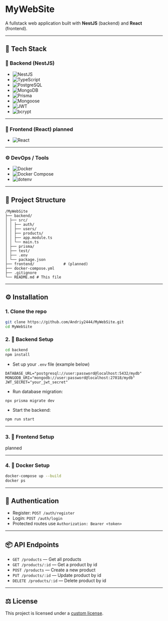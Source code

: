 # MyWebSite

A fullstack web application built with **NestJS** (backend) and **React** (frontend).

---

## 🚀 Tech Stack

### 🧠 Backend (NestJS)

- ![NestJS](https://img.shields.io/badge/-NestJS-E0234E?style=flat-square&logo=nestjs&logoColor=white)
- ![TypeScript](https://img.shields.io/badge/-TypeScript-3178C6?style=flat-square&logo=typescript&logoColor=white)
- ![PostgreSQL](https://img.shields.io/badge/-PostgreSQL-336791?style=flat-square&logo=postgresql&logoColor=white)
- ![MongoDB](https://img.shields.io/badge/-MongoDB-47A248?style=flat-square&logo=mongodb&logoColor=white)
- ![Prisma](https://img.shields.io/badge/-Prisma-2D3748?style=flat-square&logo=prisma&logoColor=white)
- ![Mongoose](https://img.shields.io/badge/-Mongoose-880000?style=flat-square&logo=mongoose&logoColor=white)
- ![JWT](https://img.shields.io/badge/-JWT-000000?style=flat-square&logo=jsonwebtokens&logoColor=white)
- ![bcrypt](https://img.shields.io/badge/-bcrypt-00599C?style=flat-square&logo=lock&logoColor=white)

---

### 🎨 Frontend (React) planned

- ![React](https://img.shields.io/badge/-React-61DAFB?style=flat-square&logo=react&logoColor=black)

---

### ⚙️ DevOps / Tools

- ![Docker](https://img.shields.io/badge/-Docker-2496ED?style=flat-square&logo=docker&logoColor=white)
- ![Docker Compose](https://img.shields.io/badge/-Docker%20Compose-2496ED?style=flat-square&logo=docker&logoColor=white)
- ![dotenv](https://img.shields.io/badge/-dotenv-ECD53F?style=flat-square&logo=gnubash&logoColor=black)


---

## 📁 Project Structure
```
/MyWebSite
├── backend/
│ ├── src/
│ │ ├── auth/
│ │ ├── users/
│ │ ├── products/
│ │ ├── app.module.ts
│ │ └── main.ts
│ ├── prisma/
│ ├── test/
│ ├── .env
│ └── package.json
├── frontend/             # (planned)
├── docker-compose.yml
├── .gitignore
└── README.md # This file
```

---

## ⚙️ Installation

### 1. Clone the repo
```bash
git clone https://github.com/Andriy2444/MyWebSite.git
cd MyWebSite
```

### 2. 🧠 Backend Setup
```bash
cd backend
npm install
```
- Set up your `.env` file (example below)
```angular2html
DATABASE_URL="postgresql://user:password@localhost:5432/mydb"
MONGODB_URI="mongodb://user:password@localhost:27018/mydb"
JWT_SECRET="your_jwt_secret"
```
- Run database migration:
```bash
npx prisma migrate dev
```
- Start the backend:
```bash
npm run start
```

---

### 3. 🎨 Frontend Setup
planned

---

### 4. 🐳 Docker Setup
```bash
docker-compose up --build
docker ps
```

---

## 🔐 Authentication
- Register: `POST /auth/register`
- Login: `POST /auth/login`
- Protected routes use `Authorization: Bearer <token>`

---

## 📦 API Endpoints
- `GET /products` — Get all products
- `GET /products/:id` — Get a product by id
- `POST /products` — Create a new product
- `PUT /products/:id` — Update product by id
- `DELETE /products/:id` — Delete product by id

---

## ⚖️ License

This project is licensed under a [custom license](LICENSE).